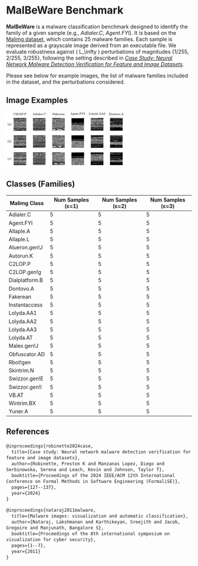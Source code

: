 # MalBeWare Benchmark
**MalBeWare** is a malware classification benchmark designed to identify the family of a given sample (e.g., *Adialer.C*, *Agent.FYI*). It is based on the [Malimg dataset](https://paperswithcode.com/dataset/malimg), which contains 25 malware families. Each sample is represented as a grayscale image derived from an executable file. We evaluate robustness against \( L_\infty \) perturbations of magnitudes \{1/255, 2/255, 3/255\}, following the setting described in [*Case Study: Neural Network Malware Detection Verification for Feature and Image Datasets*](https://dl.acm.org/doi/abs/10.1145/3644033.3644372).  

Please see below for example images, the list of malware families included in the dataset, and the perturbations considered.


## Image Examples
![Malware Family Examples](./archive/malware_family_img.jpg)

## Classes (Families)

| Malimg Class     | Num Samples (ε=1) | Num Samples (ε=2) | Num Samples (ε=3)  |
|------------------|-----|-----|-----|
| Adialer.C        | 5   | 5   | 5   |
| Agent.FYI        | 5   | 5   | 5   |
| Allaple.A        | 5   | 5   | 5   |
| Allaple.L        | 5   | 5   | 5   |
| Alueron.gen!J    | 5   | 5   | 5   |
| Autorun.K        | 5   | 5   | 5   |
| C2LOP.P          | 5   | 5   | 5   |
| C2LOP.gen!g      | 5   | 5   | 5   |
| Dialplatform.B   | 5   | 5   | 5   |
| Dontovo.A        | 5   | 5   | 5   |
| Fakerean         | 5   | 5   | 5   |
| Instantaccess    | 5   | 5   | 5   |
| Lolyda.AA1       | 5   | 5   | 5   |
| Lolyda.AA2       | 5   | 5   | 5   |
| Lolyda.AA3       | 5   | 5   | 5   |
| Lolyda.AT        | 5   | 5   | 5   |
| Malex.gen!J      | 5   | 5   | 5   |
| Obfuscator.AD    | 5   | 5   | 5   |
| Rbot!gen         | 5   | 5   | 5   |
| Skintrim.N       | 5   | 5   | 5   |
| Swizzor.gen!E    | 5   | 5   | 5   |
| Swizzor.gen!I    | 5   | 5   | 5   |
| VB.AT            | 5   | 5   | 5   |
| Wintrim.BX       | 5   | 5   | 5   |
| Yuner.A          | 5   | 5   | 5   |


## References
```
@inproceedings{robinette2024case,
  title={Case study: Neural network malware detection verification for feature and image datasets},
  author={Robinette, Preston K and Manzanas Lopez, Diego and Serbinowska, Serena and Leach, Kevin and Johnson, Taylor T},
  booktitle={Proceedings of the 2024 IEEE/ACM 12th International Conference on Formal Methods in Software Engineering (FormaliSE)},
  pages={127--137},
  year={2024}
}
```

```
@inproceedings{nataraj2011malware,
  title={Malware images: visualization and automatic classification},
  author={Nataraj, Lakshmanan and Karthikeyan, Sreejith and Jacob, Gregoire and Manjunath, Bangalore S},
  booktitle={Proceedings of the 8th international symposium on visualization for cyber security},
  pages={1--7},
  year={2011}
}
```
